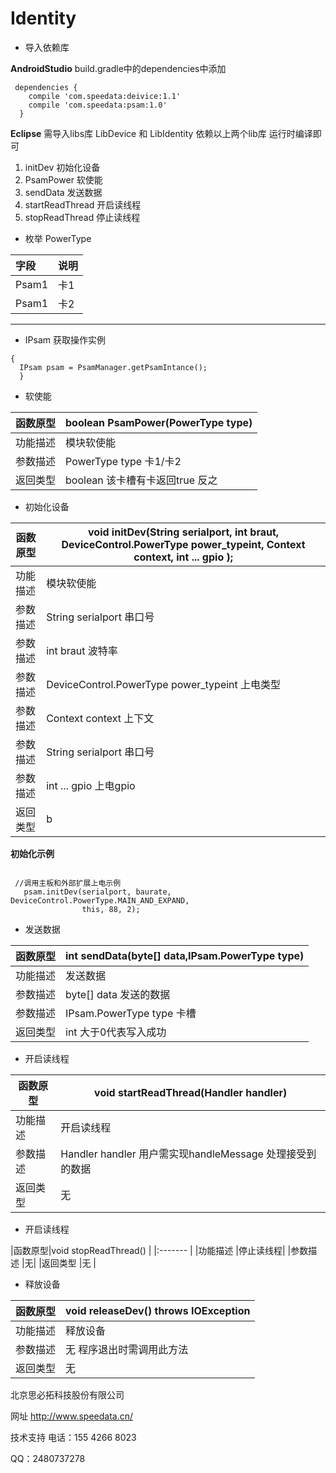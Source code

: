# Identity
-  导入依赖库



**AndroidStudio** build.gradle中的dependencies中添加

```
 dependencies {
    compile 'com.speedata:deivice:1.1'
    compile 'com.speedata:psam:1.0'
  }
```
**Eclipse** 需导入libs库 LibDevice 和 LibIdentity
依赖以上两个lib库  运行时编译即可

1. initDev 初始化设备
1. PsamPower 软使能
1. sendData 发送数据
1. startReadThread 开启读线程
1. stopReadThread 停止读线程


-  枚举 PowerType

|字段|说明|
|:----    |:-------    |
|Psam1  |卡1    |
|Psam1 |卡2 |

------------

-  IPsam 获取操作实例
```
{
  IPsam psam = PsamManager.getPsamIntance();
  }
```


-  软使能

函数原型|boolean PsamPower(PowerType type)                                  |
-------    |-------
|功能描述  |模块软使能|
|参数描述  |PowerType type 卡1/卡2 |
|返回类型  |boolean 该卡槽有卡返回true 反之|


-  初始化设备

|函数原型|void initDev(String serialport, int braut, DeviceControl.PowerType power_typeint, Context context, int ...  gpio );	                                   |
-------    |-------
|功能描述  |模块软使能|
|参数描述  |String serialport 串口号 |
|参数描述  |int braut 波特率 |
|参数描述  |DeviceControl.PowerType power_typeint 上电类型 |
|参数描述  |Context context 上下文|
|参数描述  |String serialport 串口号 |
|参数描述  |int ...  gpio 上电gpio |
|返回类型  |b|
**初始化示例**

```

 //调用主板和外部扩展上电示例
   psam.initDev(serialport, baurate, DeviceControl.PowerType.MAIN_AND_EXPAND,
                this, 88, 2);
```

-  发送数据

|函数原型|int sendData(byte[] data,IPsam.PowerType type)	                                   |
-------    |-------
|功能描述  |发送数据|
|参数描述  |byte[] data 发送的数据|
|参数描述  |IPsam.PowerType type 卡槽|
|返回类型  |int  大于0代表写入成功  |

-  开启读线程

|函数原型|void  startReadThread(Handler handler)	                                   |
-------    |-------
|功能描述  |开启读线程|
|参数描述  |Handler handler  用户需实现handleMessage 处理接受到的数据|
|返回类型  |无  |

-  开启读线程

|函数原型|void  stopReadThread()	                                   |
|:-------    |
|功能描述  |停止读线程|
|参数描述  |无|
|返回类型  |无  |

-  释放设备

函数原型|void releaseDev() throws IOException	                                   |
-------    |-------
|功能描述  |释放设备|
|参数描述  |无  程序退出时需调用此方法|
|返回类型  |无  |



北京思必拓科技股份有限公司

网址 http://www.speedata.cn/

技术支持 电话：155 4266 8023

QQ：2480737278